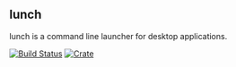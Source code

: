 lunch
-----
lunch is a command line launcher for desktop applications.

[![Build Status](https://travis-ci.org/chrismanning/lunch.svg?branch=master)](https://travis-ci.org/chrismanning/lunch)
[![Crate](https://img.shields.io/crates/v/lunch.svg)](https://crates.io/crates/lunch)

